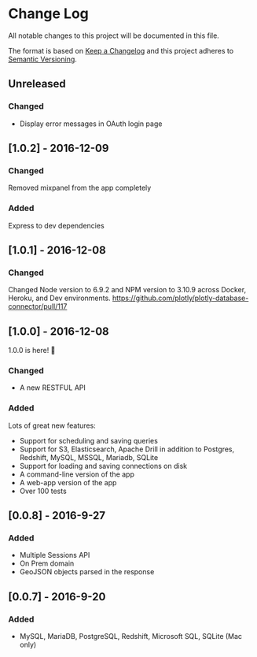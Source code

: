 # Change Log

All notable changes to this project will be documented in this file.

The format is based on [Keep a Changelog](http://keepachangelog.com/)
and this project adheres to [Semantic Versioning](http://semver.org/).

## Unreleased

### Changed
- Display error messages in OAuth login page

## [1.0.2] - 2016-12-09

### Changed
Removed mixpanel from the app completely

### Added
Express to dev dependencies

## [1.0.1] - 2016-12-08

### Changed
Changed Node version to 6.9.2 and NPM version to 3.10.9 across
Docker, Heroku, and Dev environments. https://github.com/plotly/plotly-database-connector/pull/117

## [1.0.0] - 2016-12-08
1.0.0 is here! 🎉


### Changed
- A new RESTFUL API

### Added
Lots of great new features:
- Support for scheduling and saving queries
- Support for S3, Elasticsearch, Apache Drill in addition to Postgres, Redshift, MySQL, MSSQL, Mariadb, SQLite
- Support for loading and saving connections on disk
- A command-line version of the app
- A web-app version of the app
- Over 100 tests


## [0.0.8] - 2016-9-27

### Added
- Multiple Sessions API
- On Prem domain
- GeoJSON objects parsed in the response

## [0.0.7] - 2016-9-20

### Added
- MySQL, MariaDB, PostgreSQL, Redshift, Microsoft SQL, SQLite (Mac only)
